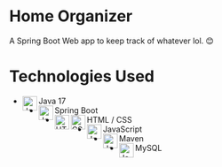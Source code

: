 # Home Organizer
A Spring Boot Web app to keep track of whatever lol. 😊

# Technologies Used
- Java 17 <img align="left" alt="Java" width="26px" src="https://github.com/jlthompson96/vscode-material-icon-theme/blob/master/icons/java.svg" />
- Spring Boot <img align="left" alt="JavaScipt" width="26px" src="https://github.com/jlthompson96/vscode-material-icon-theme/blob/master/icons/mint.svg" />
- HTML / CSS <img align="left" alt="HTML5" width="26px" src="https://github.com/jlthompson96/vscode-material-icon-theme/blob/master/icons/html.svg" /> <img align="left" alt="CSS3" width="26px" src="https://github.com/jlthompson96/vscode-material-icon-theme/blob/master/icons/css.svg" />
- JavaScript <img align="left" alt="JavaScipt" width="26px" src="https://github.com/jlthompson96/vscode-material-icon-theme/blob/master/icons/javascript.svg" />
- Maven <img align="left" alt="JavaScipt" width="26px" src="https://github.com/jlthompson96/vscode-material-icon-theme/blob/master/icons/maven.svg" />
- MySQL <img align="left" alt="JavaScipt" width="26px" src="https://github.com/jlthompson96/vscode-material-icon-theme/blob/master/icons/database.svg" />

